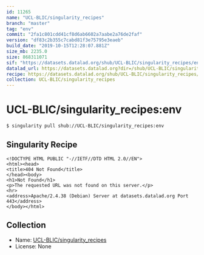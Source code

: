 ```yaml
---
id: 11265
name: "UCL-BLIC/singularity_recipes"
branch: "master"
tag: "env"
commit: "2fa1c801cdd41cf8d6ab6602a7aabe2a76de2faf"
version: "df83c2b355c7cabd81f3e75795e3eaeb"
build_date: "2019-10-15T12:28:07.881Z"
size_mb: 2235.0
size: 868311071
sif: "https://datasets.datalad.org/shub/UCL-BLIC/singularity_recipes/env/2019-10-15-2fa1c801-df83c2b3/df83c2b355c7cabd81f3e75795e3eaeb.sif"
datalad_url: https://datasets.datalad.org?dir=/shub/UCL-BLIC/singularity_recipes/env/2019-10-15-2fa1c801-df83c2b3/
recipe: https://datasets.datalad.org/shub/UCL-BLIC/singularity_recipes/env/2019-10-15-2fa1c801-df83c2b3/Singularity
collection: UCL-BLIC/singularity_recipes
---
```


# UCL-BLIC/singularity_recipes:env

```bash
$ singularity pull shub://UCL-BLIC/singularity_recipes:env
```

## Singularity Recipe

```singularity
<!DOCTYPE HTML PUBLIC "-//IETF//DTD HTML 2.0//EN">
<html><head>
<title>404 Not Found</title>
</head><body>
<h1>Not Found</h1>
<p>The requested URL was not found on this server.</p>
<hr>
<address>Apache/2.4.38 (Debian) Server at datasets.datalad.org Port 443</address>
</body></html>
```

## Collection

 - Name: [UCL-BLIC/singularity_recipes](https://github.com/UCL-BLIC/singularity_recipes)
 - License: None

